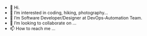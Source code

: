 - 👋 Hi.
- 👀 I’m interested in coding, hiking, photography...
- 🌱 I’m Software Developer/Designer at DevOps-Automation Team.
- 💞️ I’m looking to collaborate on ...
- 📫 How to reach me ...

<!---
nurgul212/nurgul212 is a ✨ special ✨ repository because its `README.md` (this file) appears on your GitHub profile.
You can click the Preview link to take a look at your changes.
--->
